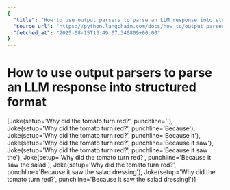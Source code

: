 ```yaml
---
{
  "title": "How to use output parsers to parse an LLM response into structured format",
  "source_url": "https://python.langchain.com/docs/how_to/output_parser_structured/",
  "fetched_at": "2025-08-15T13:49:07.340809+00:00"
}
---
```


# How to use output parsers to parse an LLM response into structured format

[Joke(setup='Why did the tomato turn red?', punchline=''),
Joke(setup='Why did the tomato turn red?', punchline='Because'),
Joke(setup='Why did the tomato turn red?', punchline='Because it'),
Joke(setup='Why did the tomato turn red?', punchline='Because it saw'),
Joke(setup='Why did the tomato turn red?', punchline='Because it saw the'),
Joke(setup='Why did the tomato turn red?', punchline='Because it saw the salad'),
Joke(setup='Why did the tomato turn red?', punchline='Because it saw the salad dressing'),
Joke(setup='Why did the tomato turn red?', punchline='Because it saw the salad dressing!')]
